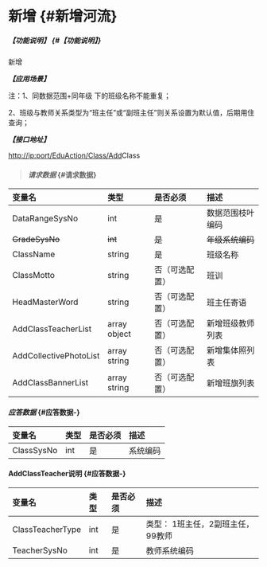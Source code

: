 # 新增 {#新增河流}

##### _【功能说明】_ {#【功能说明】}

新增

_**【应用场景】**_

注：1、同数据范围+同年级 下的班级名称不能重复；

2、班级与教师关系类型为“班主任”或“副班主任”则关系设置为默认值，后期用住查询；

_**【接口地址】**_

[http://ip:port/EduAction/Class/Add](http://ip:port/HMAction/River/AddRiver)Class

> #### _请求数据_ {#请求数据}

| 变量名 | 类型 | 是否必须 | 描述 |
| :--- | :--- | :--- | :--- |
| DataRangeSysNo | int | 是 | 数据范围枝叶编码 |
| ~~GradeSysNo~~ | ~~int~~ | ~~是~~ | ~~年级系统编码~~ |
| ClassName | string | 是 | 班级名称 |
| ClassMotto | string | 否（可选配置） | 班训 |
| HeadMasterWord | string | 否（可选配置） | 班主任寄语 |
| AddClassTeacherList | array object | 否（可选配置） | 新增班级教师列表 |
| AddCollectivePhotoList | array string | 否（可选配置） | 新增集体照列表 |
| AddClassBannerList | array string | 否（可选配置） | 新增班旗列表 |

#### _应答数据_ {#应答数据-}

| 变量名 | 类型 | 是否必须 | 描述 |
| :--- | :--- | :--- | :--- |
| ClassSysNo | int | 是 | 系统编码 |

#### AddClassTeacher说明 {#应答数据-}

| 变量名 | 类型 | 是否必须 | 描述 |
| :--- | :--- | :--- | :--- |
| ClassTeacherType | int | 是 | 类型： 1班主任，2副班主任，99教师 |
| TeacherSysNo | int | 是 | 教师系统编码 |



